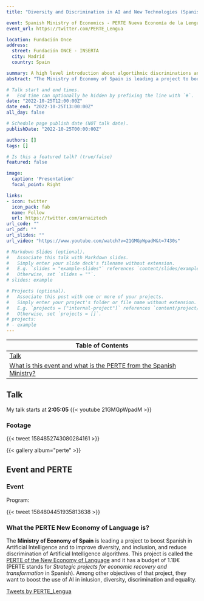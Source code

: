 ```yaml
---
title: "Diversity and Discrimination in AI and New Technologies (Spanish)"

event: Spanish Ministry of Economics - PERTE Nueva Economía de la Lengua
event_url: https://twitter.com/PERTE_Lengua

location: Fundación Once
address:
  street: Fundación ONCE - INSERTA
  city: Madrid
  country: Spain

summary: A high level introduction about algortihmic discriminations and lack of diversity and the AI challenges to solve this problem [Scientific Dissemination talk].
abstract: "The Ministry of Economy of Spain is leading a project to boost Spanish in Artificial Intelligence and to improve diversity, and inclusion, and reduce discrimination of Artificial Intelligence algorithms. This project is called the PERTE of the New Economy of Language. In this scope, I present the main reasons we want to use AI to reduce discrimination in algorithmic decision-making and improve diversity in social dynamics, the potential risk of using AI algorithms without a proper social design, and the challenges and next research steps."

# Talk start and end times.
#   End time can optionally be hidden by prefixing the line with `#`.
date: "2022-10-25T12:00:00Z"
date_end: "2022-10-25T13:00:00Z"
all_day: false

# Schedule page publish date (NOT talk date).
publishDate: "2022-10-25T00:00:00Z"

authors: []
tags: []

# Is this a featured talk? (true/false)
featured: false

image:
  caption: 'Presentation'
  focal_point: Right

links:
- icon: twitter
  icon_pack: fab
  name: Follow
  url: https://twitter.com/arnaiztech
url_code: ""
url_pdf: ""
url_slides: ""
url_video: "https://www.youtube.com/watch?v=21GMGpWpadM&t=7430s"

# Markdown Slides (optional).
#   Associate this talk with Markdown slides.
#   Simply enter your slide deck's filename without extension.
#   E.g. `slides = "example-slides"` references `content/slides/example-slides.md`.
#   Otherwise, set `slides = ""`.
# slides: example

# Projects (optional).
#   Associate this post with one or more of your projects.
#   Simply enter your project's folder or file name without extension.
#   E.g. `projects = ["internal-project"]` references `content/project/deep-learning/index.md`.
#   Otherwise, set `projects = []`.
# projects:
# - example
---
```


| Table of Contents |
|--------|
| [Talk](#talk) |
| [What is this event and what is the PERTE from the Spanish Ministry?](#event-and-perte) |


## Talk

My talk starts at **2:05:05**
{{< youtube 21GMGpWpadM >}}

### Footage

{{< tweet 1584852743080284161 >}}

{{< gallery album="perte" >}}

## Event and PERTE

### Event

Program:

{{< tweet 1584804451935813638 >}}

### What the PERTE New Economy of Language is?

The **Ministry of Economy of Spain** is leading a project to boost Spanish in Artificial Intelligence and to improve diversity, and inclusion, and reduce discrimination of Artificial Intelligence algorithms. This project is called the [PERTE of the New Economy of Language](https://planderecuperacion.gob.es/como-acceder-a-los-fondos/pertes/perte-nueva-economia-de-la-lengua) and it has a budget of 1.1B€ (PERTE stands for *Strategic projects for economic recovery and transformation* in Spanish). Among other objectives of that project, they want to boost the use of AI in inlusion, diversity, discrimination and equality.

<a class="twitter-timeline" data-width="500" data-height="400" data-theme="dark" href="https://twitter.com/PERTE_Lengua?ref_src=twsrc%5Etfw">Tweets by PERTE_Lengua</a> <script async src="https://platform.twitter.com/widgets.js" charset="utf-8"></script>


